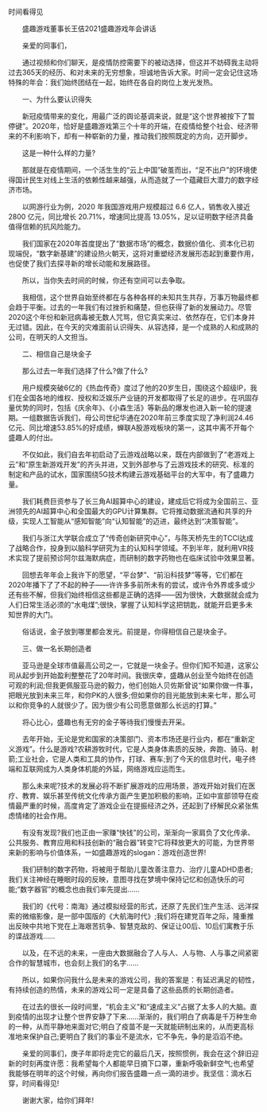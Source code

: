 时间看得见

　　盛趣游戏董事长王佶2021盛趣游戏年会讲话

　　亲爱的同事们，

　　通过视频和你们聊天，是疫情防控需要下的被动选择，但这并不妨碍我主动将过去365天的经历、和对未来的无穷想象，坦诚地告诉大家。时间一定会记住这场特殊的年会：我们始终团结在一起，始终在各自的岗位上发光发热。

　　一、为什么要认识得失

　　新冠疫情带来的变化，用最广泛的舆论基调来说，就是“这个世界被按下了暂停键”。2020年，恰好是盛趣游戏第三个十年的开端，在疫情给整个社会、经济带来的不利影响下，却有一种崭新的力量，推动我们按照既定的方向，迈开脚步。

　　这是一种什么样的力量?

　　那就是在疫情期间，一个活生生的“云上中国”破茧而出，“足不出户”的环境使得国计民生对线上生活的依赖性越来越强，从而造就了一个蕴藏巨大潜力的数字经济市场。

　　以网游行业为例，2020 年我国游戏用户规模超过 6.6 亿人，销售收入接近2800 亿元，同比增长 20.71%，增速同比提高 13.05%，足以证明数字经济具备值得信赖的抗风险能力。

　　我们国家在2020年首度提出了“数据市场”的概念，数据价值化、资本化已初现端倪，“数字新基建”的建设热火朝天，这将对重塑经济发展形态起到重要作用，也促使了我们去探寻新的增长动能和发展路径。

　　所以，当你失去时间的时候，你还有空间可以去争取。

　　我相信，这个世界自始至终都在与各种各样的未知共生共存，万事万物最终都会趋于平衡。过去的一年我们有过挫折和痛楚，但也获得了新的发展动力。尽管2020这个年份和新冠病毒被无数人咒骂，但它真实来过、依然存在，它们本身并无过错。因此，在今天的灾难面前认识得失、从容选择，是一个成熟的人和成熟的公司，在明天的人文担当。

　　二、相信自己是块金子

　　那么过去一年我们选择了什么?做了什么?

　　用户规模突破6亿的《热血传奇》度过了他的20岁生日，围绕这个超级IP，我们在全国各地的维权、授权和泛娱乐产业链的开发都取得了长足的进步。在巩固存量优势的同时，包括《庆余年》、《小森生活》等新品的爆发也进入新一轮的提速期。一组数据告诉我们，母公司世纪华通在2020年前三季度实现了净利润24.46亿元、同比增速53.85%的好成绩，蝉联A股游戏板块的第一，这其中离不开每个盛趣人的付出。

　　不仅如此，我们自去年初启动了云游戏战略以来，既在内部做到了“老游戏上云”和“原生新游戏开发”的齐头并进，又到外部参与了云游戏技术的研究、标准的制定和产品的试水，国家围绕5G技术构建云游戏基础平台的大军中，有了盛趣力量。

　　我们耗费巨资参与了长三角AI超算中心的建设，建成后它将成为全国前三、亚洲领先的AI超算中心和全国最大的GPU计算集群。它将推动数据流通和共享的升级，实现人工智能从“感知智能”向“认知智能”的迈进，最终达到“决策智能”。

　　我们与浙江大学联合成立了“传奇创新研究中心”，与陈天桥先生的TCCI达成了战略合作，投身到以脑科学研究为主的认知科学领域。不到半年，就利用VR技术实现了提前预诊阿尔兹海默病症，而研制的数字药物也在临床试验中效果显著。

　　回想去年年会上我许下的愿望，“平台梦”、“前沿科技梦”等等，它们都在2020年播下了了不起的种子——许许多多前所未有的尝试，或许令外界或多或少还有些不解，但我们始终相信这些都是正确的选择——因为很快，大数据就会成为人们日常生活必须的“水电煤”;很快，掌握了认知科学这把钥匙，就能开启更多未知世界的大门。

　　俗话说，金子放到哪里都会发光。前提是，你得相信自己是块金子。

　　三、做一名长期创造者

　　亚马逊是全球市值最高公司之一，它就是一块金子。但你们知不知道，这家公司从起步到开始盈利整整花了20年时间。我很庆幸，盛趣从创业至今始终在创造可观的利润;但我更佩服亚马逊的毅力，他们创始人贝佐斯曾说“如果你做一件事，把眼光放到未来三年，和你PK的人很多;但如果你的目光能放到未来七年，那么可以和你竞争的人就很少了。因为很少有公司愿意做那么长远的打算。”

　　将心比心，盛趣也有无穷的金子等待我们慢慢去开采。

　　去年开始，无论是党和国家的决策部门、资本市场还是行业内，都在“重新定义游戏”。什么是游戏?农耕游牧时代，它是人类身体素质的反映，奔跑、骑马、射箭;工业社会，它是人类和工具的协作，打球、赛车;到了今天的信息时代，电子终端和互联网成为人类身体机能的外延，网络游戏应运而生。

　　那么未来呢?技术的发展必将不断扩展游戏的应用场景，游戏开始对我们在医疗、教育、娱乐甚至传统文化传承方面产生更加积极的影响，正如中宣部领导在疫情最严重的时候，高度肯定了游戏企业在提振经济之外，还起到了纾解民众紧张焦虑情绪的社会作用。

　　有没有发现?我们也正由一家赚“快钱”的公司，渐渐向一家肩负了文化传承、公共服务、教育应用和科技创新的“融合器”转变?它将释放更大的可能，为世界带来新的影响与价值体系，一如盛趣游戏的slogan：游戏创造世界!

　　我们研制的数字药物，将被用于帮助儿童改善注意力、治疗儿童ADHD患者;我们关注神经在睡眠时段的反映，意图寻找在梦境中保持记忆和创造快乐的可能;“数字器官”的概念也由我们率先提出……

　　我们的《代号：南海》通过模拟经营的形式，还原了先民们生产生活、远洋探索的微缩影像，是一部中国版的《大航海时代》;我们将在建党百年之际，隆重推出反映中共地下党在上海艰苦抗争、智慧克敌的、保证让00后、10后们寓教于乐的谍战游戏……

　　以及，在不远的未来，一座由大数据融合了人与人、人与物、人与事之间紧密合作的智慧城市，也会刻上我们的名字……

　　所以，如果你问我什么是未来的游戏公司，我的答案是：有延迟满足的韧性，有持续创造的热情，未来的游戏公司一定是具备了这些品质的长期创造者。

　　在过去的很长一段时间里，“机会主义”和“速成主义”占据了太多人的大脑。直到疫情的出现才让整个世界安静了下来……渐渐的，我们明白了病毒是千万种生命的一种，从而平静地来面对它;明白了疫苗不是一天就能研制出来的，从而更高标准地来保护自己;更明白了我们的事业不是流水，它不争先，争的是滔滔不绝。

　　亲爱的同事们，庚子年即将走完它的最后几天，按照惯例，我会在这个辞旧迎新的时刻再度许愿：我希望每个人都能早日摘下口罩，重新呼吸新鲜空气;也希望我能够在明年的这个时候，再向你们报告盛趣一点一滴的进步。我坚信：滴水石穿，时间看得见!

　　谢谢大家，给你们拜年!